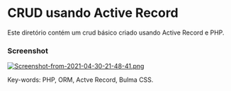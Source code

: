 # CRUD usando Active Record 


Este diretório contém um crud básico criado usando Active Record e PHP.


### Screenshot 
[![Screenshot-from-2021-04-30-21-48-41.png](https://i.postimg.cc/PrqJBGM2/Screenshot-from-2021-04-30-21-48-41.png)](https://postimg.cc/SjwmMv3M)


Key-words: PHP, ORM, Actve Record, Bulma CSS.